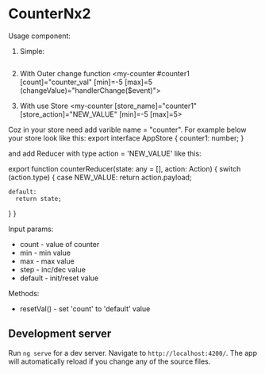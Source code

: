 # CounterNx2

<p>Usage component:</p>

1. Simple: 
<pre><my-counter></<my-counter></pre>

2. With Outer change function
 <my-counter #counter1 [count]="counter_val" [min]=-5 [max]=5 (changeValue)="handlerChange($event)"></my-counter>

3. With use Store
<my-counter [store_name]="counter1" [store_action]="NEW_VALUE"  [min]=-5 [max]=5></my-counter>

Coz in your store need add varible name = "counter". For example below your store look like this:
export interface AppStore {
  counter1: number;
}

and add Reducer with type action = 'NEW_VALUE' like this:

export function counterReducer(state: any = [], action: Action) {
  switch (action.type) {
    case NEW_VALUE:
      return action.payload;

    default:
      return state;
  }
}


<p>Input params:</p>

* count - value of counter
* min - min value
* max - max value
* step - inc/dec value
* default - init/reset value
  
 Methods:
 * resetVal() - set 'count' to 'default' value
  

## Development server

Run `ng serve` for a dev server. Navigate to `http://localhost:4200/`. The app will automatically reload if you change any of the source files.

